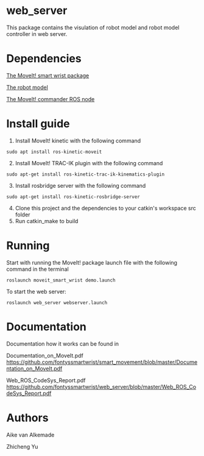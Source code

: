 
web_server
=====================================================================

This package contains the visulation of robot model and robot model controller in web server.

Dependencies
=====================================================================
[The MoveIt! smart wrist package](https://github.com/fontyssmartwrist/moveit_smart_wrist)

[The robot model](https://github.com/fontyssmartwrist/sw_v3_description)

[The MoveIt! commander ROS node](https://github.com/fontyssmartwrist/smart_movement)

Install guide
=====================================================================
   1) Install MoveIt! kinetic with the following command

	sudo apt install ros-kinetic-moveit

   2) Install MoveIt! TRAC-IK plugin with the following command

	sudo apt-get install ros-kinetic-trac-ik-kinematics-plugin
   
   3) Install rosbridge server with the following command
   
    sudo apt-get install ros-kinetic-rosbridge-server
   
   4) Clone this project and the dependencies to your catkin's workspace src folder
   5) Run catkin_make to build 

Running
=====================================================================
Start with running the MoveIt! package launch file with the following command in the terminal
    
    roslaunch moveit_smart_wrist demo.launch
   
To start the web server:
    
    roslaunch web_server webserver.launch
    
Documentation
=====================================================================
Documentation how it works can be found in 

Documentation_on_MoveIt.pdf 
https://github.com/fontyssmartwrist/smart_movement/blob/master/Documentation_on_MoveIt.pdf  

Web_ROS_CodeSys_Report.pdf
https://github.com/fontyssmartwrist/web_server/blob/master/Web_ROS_CodeSys_Report.pdf

Authors
=====================================================================
Aike van Alkemade

Zhicheng Yu
